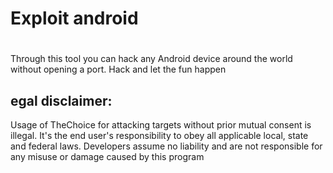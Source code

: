 # Exploit android 

#

#


#
Through this tool you can hack any 
Android device around the world without opening a port. Hack and let the fun happen 













## egal disclaimer:
Usage of TheChoice for attacking targets without prior mutual consent is illegal. It's the end user's responsibility to obey all applicable local, state and federal laws. Developers assume no liability and are not responsible for any misuse or damage caused by this program
